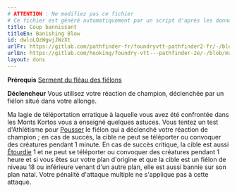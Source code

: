 ```yaml
---
# ATTENTION : Ne modifiez pas ce fichier
# Ce fichier est généré automatiquement par un script d'après les données du module Foundry VTT officiel et de sa traduction
title: Coup bannissant
titleEn: Banishing Blow
id: dwloLQzWgwjJWzXt
urlFr: https://gitlab.com/pathfinder-fr/foundryvtt-pathfinder2-fr/-/blob/master/data/feats/dwloLQzWgwjJWzXt.htm
urlEn: https://gitlab.com/hooking/foundry-vtt---pathfinder-2e/-/blob/master/packs/data/feats.db/banishing-blow.json
layout: dons
---
```

**Prérequis** [Serment du fléau des fiélons](serment-du-fléau-des-fiélons.html)

**Déclencheur** Vous utilisez votre réaction de champion, déclenchée par un fiélon situé dans votre allonge.  

Ma lagie de téléportation erratique à laquelle vous avez été confrontée dans les Monts Kortos vous a enseigné quelques astuces. Vous tentez un test d'Athlétisme pour [Pousser](../actions/pousser.html) le fiélon qui a déclenché votre réaction de  champion ; en cas de succès, la cible ne peut se téléporter ou convoquer des créatures pendant 1 minute. En cas de succès critique, la cible est aussi [Étourdie](../conditions/étourdi.html) 1 et ne peut se téléporter ou convoquer des créatures pendant 1 heure et si vous êtes sur votre plan d'origine et que la cible est un fiélon de niveau 18 ou inférieure venant d'un autre  plan, elle est aussi bannie sur son plan natal. Votre pénalité d'attaque multiple ne s'applique pas à cette attaque.
